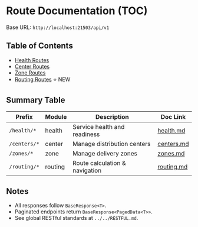 # Route Documentation (TOC)

Base URL: `http://localhost:21503/api/v1`

## Table of Contents

- [Health Routes](./health.md)
- [Center Routes](./centers.md)
- [Zone Routes](./zones.md)
- [Routing Routes](./routing.md) ⭐ NEW

## Summary Table

| Prefix           | Module  | Description                     | Doc Link         |
|------------------|---------|---------------------------------|------------------|
| `/health/*`      | health  | Service health and readiness    | [health.md](./health.md) |
| `/centers/*`     | center  | Manage distribution centers     | [centers.md](./centers.md) |
| `/zones/*`       | zone    | Manage delivery zones           | [zones.md](./zones.md) |
| `/routing/*`     | routing | Route calculation & navigation  | [routing.md](./routing.md) |

## Notes
- All responses follow `BaseResponse<T>`.
- Paginated endpoints return `BaseResponse<PagedData<T>>`.
- See global RESTful standards at `../../RESTFUL.md`.
